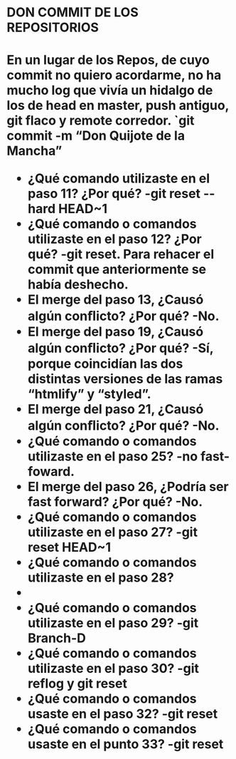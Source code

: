 <h1>DON COMMIT DE LOS REPOSITORIOS<h1>


En un lugar de los **Repos**, 
de cuyo **commit** no quiero acordarme, 
no ha mucho **log** que vivía 
un hidalgo de los de **head** en **master**, 
**push** antiguo, 
**git** flaco y **remote** corredor. 
`git commit -m “Don Quijote de la Mancha”


- ¿Qué comando utilizaste en el paso 11? ¿Por qué?
-git reset --hard HEAD~1
 - ¿Qué comando o comandos utilizaste en el paso 12? ¿Por qué?
-git reset. Para rehacer el commit que anteriormente se había deshecho.
 - El merge del paso 13, ¿Causó algún conﬂicto? ¿Por qué?
-No.
 - El merge del paso 19, ¿Causó algún conﬂicto? ¿Por qué?
-Sí, porque coincidían las dos distintas versiones de las ramas “htmlify” y “styled”.
 - El merge del paso 21, ¿Causó algún conﬂicto? ¿Por qué? 
-No.
- ¿Qué comando o comandos utilizaste en el paso 25?
-no fast-foward.
 - El merge del paso 26, ¿Podría ser fast forward? ¿Por qué? 
-No.
- ¿Qué comando o comandos utilizaste en el paso 27?
-git reset HEAD~1
 - ¿Qué comando o comandos utilizaste en el paso 28? 
-
- ¿Qué comando o comandos utilizaste en el paso 29? 
-git Branch-D
- ¿Qué comando o comandos utilizaste en el paso 30? 
-git reflog y git reset
- ¿Qué comando o comandos usaste en el paso 32? 
-git reset
- ¿Qué comando o comandos usaste en el punto 33?
-git reset
